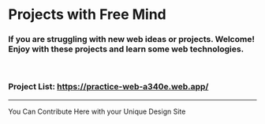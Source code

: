 # Projects with Free Mind

### If you are struggling with new web ideas or projects. Welcome! Enjoy with these projects and learn some web technologies.

<br/>

### Project List: https://practice-web-a340e.web.app/

---

You Can Contribute Here with your Unique Design Site
